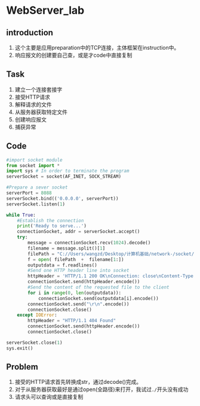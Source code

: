 # WebServer_lab

## introduction

1. 这个主要是应用preparation中的TCP连接，主体框架在instruction中。
1. 响应报文的创建要自己查，或是才code中直接复制

## Task

1. 建立一个连接套接字
2. 接受HTTP请求
3. 解释请求的文件
4. 从服务器获取特定文件
5. 创建响应报文
6. 捕获异常

## Code

```python
#import socket module
from socket import *
import sys # In order to terminate the program
serverSocket = socket(AF_INET, SOCK_STREAM)

#Prepare a sever socket
serverPort = 8088
serverSocket.bind(('0.0.0.0', serverPort))
serverSocket.listen(1)

while True:
    #Establish the connection
    print('Ready to serve...')
    connectionSocket, addr = serverSocket.accept()
    try:
        message = connectionSocket.recv(1024).decode()
        filename = message.split()[1]
        filePath = "C://Users/wangzd/Desktop/计算机基础/network-/socket/lab_1/"
        f = open( filePath  +  filename[1:]) 
        outputdata = f.readlines()
        #Send one HTTP header line into socket
        httpHeader = 'HTTP/1.1 200 OK\nConnection: close\nContent-Type: text/html\n\n'
        connectionSocket.send(httpHeader.encode())
		#Send the content of the requested file to the client
        for i in range(0, len(outputdata)): 
            connectionSocket.send(outputdata[i].encode())
        connectionSocket.send("\r\n".encode())
        connectionSocket.close()
    except IOError:
        httpHeader = "HTTP/1.1 404 Found"
        connectionSocket.send(httpHeader.encode())
        connectionSocket.close()

serverSocket.close(1)
sys.exit()
```



## Problem

1. 接受的HTTP请求首先转换成str，通过decode()完成。
2. 对于从服务器获取最好是通过open(全路径)来打开，我试过`./`开头没有成功
3. 请求头可以查询或是直接复制

